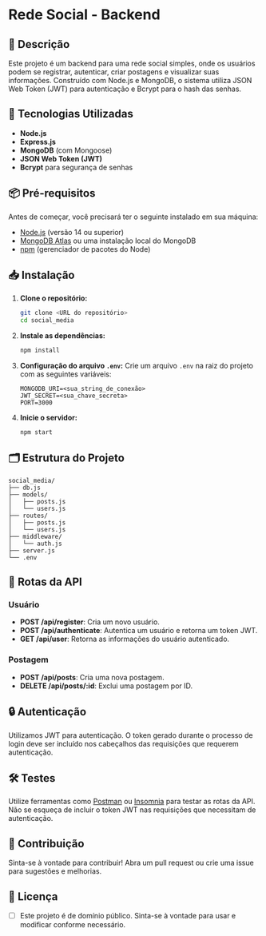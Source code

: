 # Rede Social - Backend

## 🚀 Descrição

Este projeto é um backend para uma rede social simples, onde os usuários podem se registrar, autenticar, criar postagens e visualizar suas informações. Construído com Node.js e MongoDB, o sistema utiliza JSON Web Token (JWT) para autenticação e Bcrypt para o hash das senhas.

## 🔧 Tecnologias Utilizadas

- **Node.js**
- **Express.js**
- **MongoDB** (com Mongoose)
- **JSON Web Token (JWT)**
- **Bcrypt** para segurança de senhas

## 📦 Pré-requisitos

Antes de começar, você precisará ter o seguinte instalado em sua máquina:

- [Node.js](https://nodejs.org/) (versão 14 ou superior)
- [MongoDB Atlas](https://www.mongodb.com/atlas/database) ou uma instalação local do MongoDB
- [npm](https://www.npmjs.com/) (gerenciador de pacotes do Node)

## 📥 Instalação

1. **Clone o repositório:**

   ```bash
   git clone <URL do repositório>
   cd social_media
   ```
2. **Instale as dependências:**

   ```bash
   npm install
   ```
3. **Configuração do arquivo `.env`:**
   Crie um arquivo `.env` na raiz do projeto com as seguintes variáveis:

   ```
   MONGODB_URI=<sua_string_de_conexão>
   JWT_SECRET=<sua_chave_secreta>
   PORT=3000
   ```
4. **Inicie o servidor:**

   ```bash
   npm start
   ```

## 🗂 Estrutura do Projeto

```
social_media/
├── db.js
├── models/
│   ├── posts.js
│   └── users.js
├── routes/
│   ├── posts.js
│   └── users.js
├── middleware/
│   └── auth.js
├── server.js
└── .env
```

## 📜 Rotas da API

### Usuário

- **POST /api/register**: Cria um novo usuário.
- **POST /api/authenticate**: Autentica um usuário e retorna um token JWT.
- **GET /api/user**: Retorna as informações do usuário autenticado.

### Postagem

- **POST /api/posts**: Cria uma nova postagem.
- **DELETE /api/posts/:id**: Exclui uma postagem por ID.

## 🔒 Autenticação

Utilizamos JWT para autenticação. O token gerado durante o processo de login deve ser incluído nos cabeçalhos das requisições que requerem autenticação.

## 🛠 Testes

Utilize ferramentas como [Postman](https://www.postman.com/) ou [Insomnia](https://insomnia.rest/) para testar as rotas da API. Não se esqueça de incluir o token JWT nas requisições que necessitam de autenticação.

## 🤝 Contribuição

Sinta-se à vontade para contribuir! Abra um pull request ou crie uma issue para sugestões e melhorias.

## 📄 Licença

* [ ] Este projeto é de domínio público. Sinta-se à vontade para usar e modificar conforme necessário.
